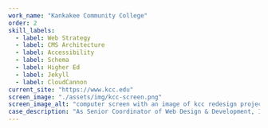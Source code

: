 ```yaml
---
work_name: "Kankakee Community College"
order: 2
skill_labels: 
  - label: Web Strategy
  - label: CMS Architecture
  - label: Accessibility
  - label: Schema
  - label: Higher Ed
  - label: Jekyll
  - label: CloudCannon
current_site: "https://www.kcc.edu"
screen_image: "./assets/img/kcc-screen.png"
screen_image_alt: "computer screen with an image of kcc redesign project"
case_description: "As Senior Coordinator of Web Design & Development, I lead strategy and system design for KCC’s primary website and intranet. Recent work includes rebuilding the CMS architecture using Jekyll and CloudCannon, implementing structured schema for SEO, and advancing accessibility, content governance, and internal tooling in partnership with developers and marketing."
---
```

